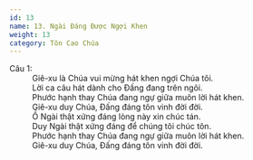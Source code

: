 ```yaml
---
id: 13
name: 13. Ngài Đáng Được Ngợi Khen
weight: 13
category: Tôn Cao Chúa
---
```

<dl><dt>Câu 1:</dt><dd data-verse="1">Giê-xu là Chúa vui mừng hát khen ngợi Chúa tôi. <br/>Lời ca câu hát dành cho Đấng đang trên ngôi. <br/>Phước hạnh thay Chúa đang ngự giữa muôn lời hát khen. <br/>Giê-xu duy Chúa, Đấng đáng tôn vinh đời đời. <br/>Ồ Ngài thật xứng đáng lòng này xin chúc tán. <br/>Duy Ngài thật xứng đáng để chúng tôi chúc tôn. <br/>Phước hạnh thay Chúa đang ngự giữa muôn lời hát khen. <br/>Giê-xu duy Chúa, Đấng đáng tôn vinh đời đời. </dd></dl>
